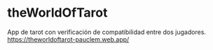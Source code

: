 # theWorldOfTarot
App de tarot con verificación de compatibilidad entre dos jugadores.
https://theworldoftarot-pauclem.web.app/

